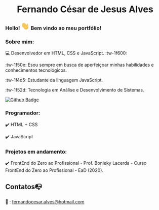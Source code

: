 <h1 align="center">Fernando César de Jesus Alves</h1>

### Hello! <img style="margin: 0 auto" src="https://github.com/ABSphreak/ABSphreak/blob/master/gifs/Hi.gif" height="25"> Bem vindo ao meu portfólio!

### Sobre mim:

💻 Desenvolvedor em HTML, CSS e JavaScript. :tw-1f600:

:tw-1f50e: Esou sempre em busca de aperfeiçoar minhas habilidades e conhecimentos tecnológicos.

:tw-1f4d5: Estudante da linguagem JavaScript.

:tw-1f52d: Tecnologia em Análise e Desenvolvimento de Sistemas.

[![Github Badge](https://img.shields.io/badge/-Github-000?style=flat-square&logo=Github&logoColor=white&link=https://github.com/eduardodsr/)](https://github.com/fernandocesaralves)

### Programador:

✔️ HTML + CSS

✔️ JavaScript


### Projetos em andamento:

✔️ FrontEnd do Zero ao Profissional - Prof. Bonieky Lacerda - Curso FrontEnd do Zero ao Profissional - EaD (2020).



## Contatos:mailbox_with_no_mail:

:email: : fernandocesar.alves@hotmail.com


